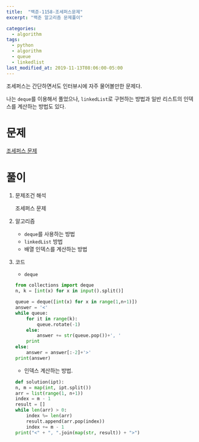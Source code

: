 ```yaml
---
title:  "백준-1158-조세퍼스문제"
excerpt: "백준 알고리즘 문제풀이"

categories:
  - algorithm
tags:
  - python
  - algorithm
  - queue
  - linkedlist
last_modified_at: 2019-11-13T08:06:00-05:00
---
```


조세퍼스는 간단하면서도 인터뷰시에 자주 물어볼만한 문제다.

나는 `deque`를 이용해서 풀었으나, `linkedList`로 구현하는 방법과 일반 리스트의 인덱스를 계산하는 방법도 있다.

# 문제

[조세퍼스 문제](https://www.acmicpc.net/problem/1158)


# 풀이

1. 문제조건 해석

    조세퍼스 문제


2. 알고리즘

    - `deque`를 사용하는 방법
    - `linkedList` 방법
    - 배열 인덱스를 계산하는 방법


3. 코드
  
    - `deque`
  
    ```python
    from collections import deque
    n, k = [int(x) for x in input().split()]

    queue = deque([int(x) for x in range(1,n+1)])
    answer = '<'
    while queue:
        for it in range(k):
            queue.rotate(-1)
        else:
            answer += str(queue.pop())+', '
        print
    else:
        answer = answer[:-2]+'>'
    print(answer)
    ```

    - 인덱스 계산하는 방법. 

    ```python
    def solution(ipt):
    n, m = map(int, ipt.split())
    arr = list(range(1, n+1))
    index = m - 1
    result = []
    while len(arr) > 0:
        index %= len(arr)
        result.append(arr.pop(index))
        index += m - 1
    print("<" + ", ".join(map(str, result)) + ">")
    ```